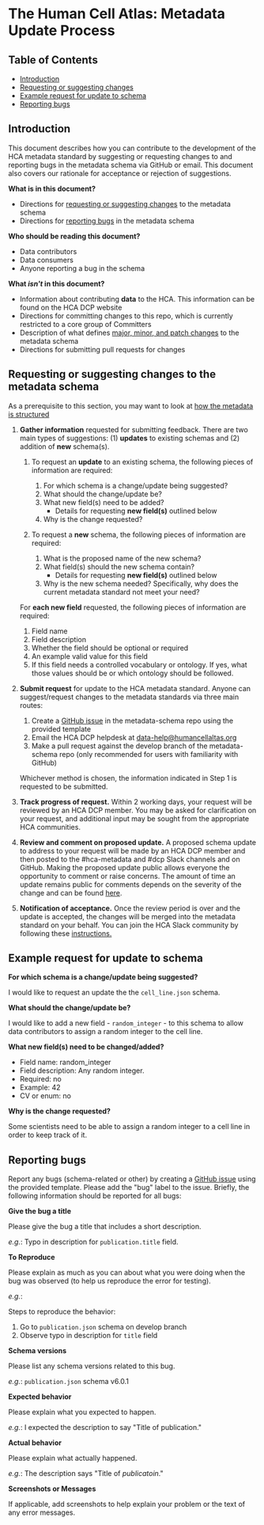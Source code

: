 # The Human Cell Atlas: Metadata Update Process

## Table of Contents
- [Introduction](#introduction)
- [Requesting or suggesting changes](#requesting-or-suggesting-changes-to-the-metadata-schema)
- [Example request for update to schema](#example-request-for-update-to-schema)
- [Reporting bugs](#reporting-bugs)

## Introduction

This document describes how you can contribute to the development of the HCA metadata standard by suggesting or requesting changes to and reporting bugs in the metadata schema via GitHub or email. This document also covers our rationale for acceptance or rejection of suggestions.

**What is in this document?**
 - Directions for [requesting or suggesting changes](#requesting-or-suggesting-changes-to-the-metadata-schema) to the metadata schema
 - Directions for [reporting bugs](#reporting-bugs) in the metadata schema

**Who should be reading this document?**
 - Data contributors
 - Data consumers
 - Anyone reporting a bug in the schema

**What *isn't* in this document?**
- Information about contributing **data** to the HCA. This information can be found on the HCA DCP website
- Directions for committing changes to this repo, which is currently restricted to a core group of Committers
- Description of what defines [major, minor, and patch changes](evolution.md#schema-versioning) to the metadata schema
- Directions for submitting pull requests for changes

## Requesting or suggesting changes to the metadata schema

As a prerequisite to this section, you may want to look at [how the metadata is structured](structure.md)

1. **Gather information** requested for submitting feedback. There are two main types of suggestions: (1) **updates** to existing schemas and (2) addition of **new** schema(s).

    1. To request an **update** to an existing schema, the following pieces of information are required:

        1. For which schema is a change/update being suggested?
        1. What should the change/update be?
        1. What new field(s) need to be added?
            - Details for requesting **new field(s)** outlined below
        1. Why is the change requested?

    1. To request a **new** schema, the following pieces of information are required:

        1. What is the proposed name of the new schema?
        1. What field(s) should the new schema contain?
            - Details for requesting **new field(s)** outlined below
        1. Why is the new schema needed? Specifically, why does the current metadata standard not meet your need?
    
    For **each new field** requested, the following pieces of information are required:
    
    1. Field name
    1. Field description
    1. Whether the field should be optional or required
    1. An example valid value for this field
    1. If this field needs a controlled vocabulary or ontology. If yes, what those values should be or which ontology should be followed.
    
1. **Submit request** for update to the HCA metadata standard. Anyone can suggest/request changes to the metadata standards via three main routes:

    1. Create a [GitHub issue](https://github.com/HumanCellAtlas/metadata-schema/issues/new?template=schema_update.md) in the metadata-schema repo using the provided template
    1. Email the HCA DCP helpdesk at [data-help@humancellaltas.org](mailto:data-help@humancellaltas.org)
    1. Make a pull request against the develop branch of the metadata-schema repo (only recommended for users with familiarity with GitHub)
    
    Whichever method is chosen, the information indicated in Step 1 is requested to be submitted.

1. **Track progress of request.** Within 2 working days, your request will be reviewed by an HCA DCP member. You may be asked for clarification on your request, and additional input may be sought from the appropriate HCA communities.

1. **Review and comment on proposed update.** A proposed schema update to address to your request will be made by an HCA DCP member and then posted to the #hca-metadata and #dcp Slack channels and on GitHub. Making the proposed update public allows everyone the opportunity to comment or raise concerns. The amount of time an update remains public for comments depends on the severity of the change and can be found [here](committers.md#schema-update-acceptance-process).

1.  **Notification of acceptance.** Once the review period is over and the update is accepted, the changes will be merged into the metadata standard on your behalf. You can join the HCA Slack community by following these [instructions.](https://github.com/HumanCellAtlas/wiki/wiki)

## Example request for update to schema

**For which schema is a change/update being suggested?**

I would like to request an update the the `cell_line.json` schema.

**What should the change/update be?**

I would like to add a new field - `random_integer` - to this schema to allow data contributors to assign a random integer to the cell line.

**What new field(s) need to be changed/added?**

* Field name: random_integer
* Field description: Any random integer.
* Required: no
* Example: 42
* CV or enum: no

**Why is the change requested?**

Some scientists need to be able to assign a random integer to a cell line in order to keep track of it.

## Reporting bugs

Report any bugs (schema-related or other) by creating a [GitHub issue](https://github.com/HumanCellAtlas/metadata-schema/issues/new?template=bug_report.md) using the provided template. Please add the "bug" label to the issue. Briefly, the following information should be reported for all bugs:

**Give the bug a title**

Please give the bug a title that includes a short description.

*e.g.*: Typo in description for `publication.title` field.

**To Reproduce**

Please explain as much as you can about what you were doing when the bug was observed (to help us reproduce the error for testing).

*e.g.*:

Steps to reproduce the behavior:
1. Go to `publication.json` schema on develop branch
1. Observe typo in description for `title` field

**Schema versions**

Please list any schema versions related to this bug.
 
*e.g.*: `publication.json` schema v6.0.1

**Expected behavior**

Please explain what you expected to happen.
 
*e.g.*: I expected the description to say "Title of publication."

**Actual behavior**

Please explain what actually happened.

*e.g.*: The description says "Title of *publicatoin*."

**Screenshots or Messages**

If applicable, add screenshots to help explain your problem or the text of any error messages.
